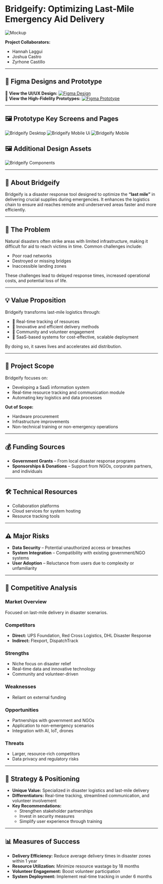 # Bridgeify: Optimizing Last-Mile Emergency Aid Delivery

![Mockup](https://github.com/ludreinsalvador/bridgeify-prototype/blob/main/bridgeify-mockup.png)

**Project Collaborators:**  
- Hannah Laggui  
- Joshua Castro  
- Zyrhone Castillo 

---

## 📱 Figma Designs and Prototype  
🔗 **View the UI/UX Design:** [![Figma Design](https://img.shields.io/badge/Figma-Design-blue?logo=figma)](https://www.figma.com/design/01EfrBwrO9joKd3AbDZpPK/Bridgeify-UI?node-id=215-558&t=mh1YifvfaARbIczJ-1)  
🔗 **View the High-Fidelity Prototypes:** [![Figma Prototype](https://img.shields.io/badge/Figma-Prototype-blue?logo=figma)](https://www.figma.com/proto/01EfrBwrO9joKd3AbDZpPK/Bridgeify-UI?node-id=3903-244&t=LVnEctZhB1fev7CM-1&scaling=min-zoom&content-scaling=fixed&page-id=215%3A558)

---

## 🖼️ Prototype Key Screens and Pages  
![Bridgeify Desktop](bridgeify-desktop.png)
![Bridgeify Mobile Ui](bridgeify-mobile-ui.png)
![Bridgeify Mobile](bridgeify-mobile.png)

## 🖼️ Additional Design Assets
![Bridgeify Components](bridgeify-components.png)

---

## 📌 About Bridgeify  
Bridgeify is a disaster response tool designed to optimize the **“last mile”** in delivering crucial supplies during emergencies. It enhances the logistics chain to ensure aid reaches remote and underserved areas faster and more efficiently.

---

## 🚨 The Problem  
Natural disasters often strike areas with limited infrastructure, making it difficult for aid to reach victims in time. Common challenges include:  
- Poor road networks  
- Destroyed or missing bridges  
- Inaccessible landing zones  

These challenges lead to delayed response times, increased operational costs, and potential loss of life.

---

## 💡 Value Proposition  
Bridgeify transforms last-mile logistics through:  
- 📍 Real-time tracking of resources  
- 🚚 Innovative and efficient delivery methods  
- 🤝 Community and volunteer engagement  
- 🧠 SaaS-based systems for cost-effective, scalable deployment  

By doing so, it saves lives and accelerates aid distribution.

---

## 📌 Project Scope  
Bridgeify focuses on:  
- Developing a SaaS information system  
- Real-time resource tracking and communication module  
- Automating key logistics and data processes  

**Out of Scope:**  
- Hardware procurement  
- Infrastructure improvements  
- Non-technical training or non-emergency operations

---

## 💰 Funding Sources  
- **Government Grants** – From local disaster response programs  
- **Sponsorships & Donations** – Support from NGOs, corporate partners, and individuals  

---

## 🛠️ Technical Resources  
- Collaboration platforms  
- Cloud services for system hosting  
- Resource tracking tools  

---

## ⚠️ Major Risks  
- **Data Security** – Potential unauthorized access or breaches  
- **System Integration** – Compatibility with existing government/NGO systems  
- **User Adoption** – Reluctance from users due to complexity or unfamiliarity  

---

## 🏁 Competitive Analysis  

### Market Overview  
Focused on last-mile delivery in disaster scenarios.

### Competitors  
- **Direct:** UPS Foundation, Red Cross Logistics, DHL Disaster Response  
- **Indirect:** Flexport, DispatchTrack  

### Strengths  
- Niche focus on disaster relief  
- Real-time data and innovative technology  
- Community and volunteer-driven  

### Weaknesses  
- Reliant on external funding  

### Opportunities  
- Partnerships with government and NGOs  
- Application to non-emergency scenarios  
- Integration with AI, IoT, drones  

### Threats  
- Larger, resource-rich competitors  
- Data privacy and regulatory risks  

---

## 🧭 Strategy & Positioning  
- **Unique Value:** Specialized in disaster logistics and last-mile delivery  
- **Differentiators:** Real-time tracking, streamlined communication, and volunteer involvement  
- **Key Recommendations:**  
  - Strengthen stakeholder partnerships  
  - Invest in security measures  
  - Simplify user experience through training  

---

## 📊 Measures of Success  
- **Delivery Efficiency:** Reduce average delivery times in disaster zones within 1 year  
- **Resource Utilization:** Minimize resource wastage by 18 months  
- **Volunteer Engagement:** Boost volunteer participation  
- **System Deployment:** Implement real-time tracking in under 6 months

